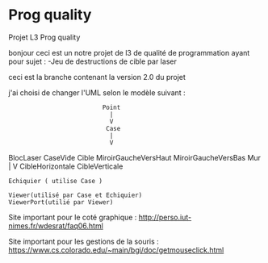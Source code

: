 # Prog quality
Projet L3 Prog quality

bonjour ceci est un notre projet de l3 de qualité de programmation ayant pour sujet :
  -Jeu de destructions de cible par laser

ceci est la branche contenant la version 2.0 du projet

j'ai choisi de changer l'UML selon le modèle suivant :

                              Point
                                |
                                V
                               Case
                                |
                                V
   BlocLaser    CaseVide    Cible    MiroirGaucheVersHaut    MiroirGaucheVersBas    Mur
                              |
                              V
               CibleHorizontale    CibleVerticale
               
    Echiquier ( utilise Case )
    
    Viewer(utilisé par Case et Echiquier)
    ViewerPort(utilié par Viewer)


Site important pour le coté graphique : http://perso.iut-nimes.fr/wdesrat/faq06.html

Site important pour les gestions de la souris : https://www.cs.colorado.edu/~main/bgi/doc/getmouseclick.html
